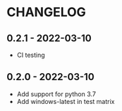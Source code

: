 CHANGELOG
=========

0.2.1 - 2022-03-10
------------------

- CI testing

0.2.0 - 2022-03-10
------------------

- Add support for python 3.7
- Add windows-latest in test matrix


